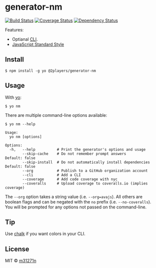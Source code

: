 # generator-nm

[![Build Status](https://travis-ci.org/2players/generator-nm.svg?branch=master)](https://travis-ci.org/2players/generator-nm)
[![Coverage Status](https://coveralls.io/repos/github/2players/generator-nm/badge.svg?branch=master)](https://coveralls.io/github/2players/generator-nm?branch=master)
[![Dependency Status](https://gemnasium.com/badges/github.com/2players/generator-nm.svg)](https://gemnasium.com/github.com/2players/generator-nm)


Features:
+ Optianal [CLI](http://en.wikipedia.org/wiki/Command-line_interface).
+ [JavaScript Standard Style](https://standardjs.com/)

## Install

```
$ npm install -g yo @2players/generator-nm
```

## Usage

With [yo](https://github.com/yeoman/yo):

```
$ yo nm
```

There are multiple command-line options available:

```
$ yo nm --help

Usage:
  yo nm [options]

Options:
  -h,   --help          # Print the generator's options and usage
        --skip-cache    # Do not remember prompt answers                      Default: false
        --skip-install  # Do not automatically install dependencies           Default: false
        --org           # Publish to a GitHub organization account
        --cli           # Add a CLI
        --coverage      # Add code coverage with nyc
        --coveralls     # Upload coverage to coveralls.io (implies coverage)
```

The `--org` option takes a string value (i.e. `--org=avajs`). All others are boolean flags and can be negated with the `no` prefix (i.e. `--no-coveralls`). You will be prompted for any options not passed on the command-line.

## Tip

Use [chalk](https://github.com/sindresorhus/chalk) if you want colors in your CLI.

## License

MIT © [m31271n](https://index.m31271n.com)
